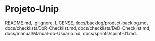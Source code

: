 # Projeto-Unip
README.md, .gitignore, LICENSE, docs/backlog/product-backlog.md, docs/checklists/DoR-Checklist.md, docs/checklists/DoD-Checklist.md, docs/manual/Manual-do-Usuario.md, docs/sprints/sprint-01.md.
